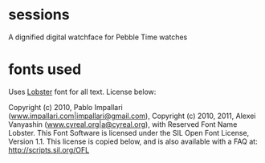 # sessions
A dignified digital watchface for Pebble Time watches

# fonts used

Uses [Lobster](https://www.google.com/fonts/specimen/Lobster) font for all text. License below:

Copyright (c) 2010, Pablo Impallari (www.impallari.com|impallari@gmail.com),
Copyright (c) 2010, 2011, Alexei Vanyashin (www.cyreal.org|a@cyreal.org),
with Reserved Font Name Lobster.
This Font Software is licensed under the SIL Open Font License, Version 1.1.
This license is copied below, and is also available with a FAQ at:
http://scripts.sil.org/OFL
